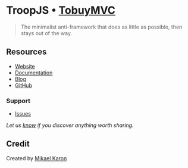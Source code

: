 # TroopJS • [TobuyMVC](http://tobuymvc.com)

> The minimalist anti-framework that does as little as possible, then stays out of the way.

## Resources

- [Website](http://troopjs.com)
- [Documentation](https://cdn.rawgit.com/troopjs/troopjs/build/3.x/docs/index.html)
- [Blog](http://blog.troopjs.com)
- [GitHub](http:/github.com/troopjs/)

### Support

 - [Issues](http:/github.com/troopjs/troopjs/issues)

*Let us [know](https://github.com/tastejs/tobuymvc/issues) if you discover anything worth sharing.*


## Credit

Created by [Mikael Karon](http://mikael.karon.se)
